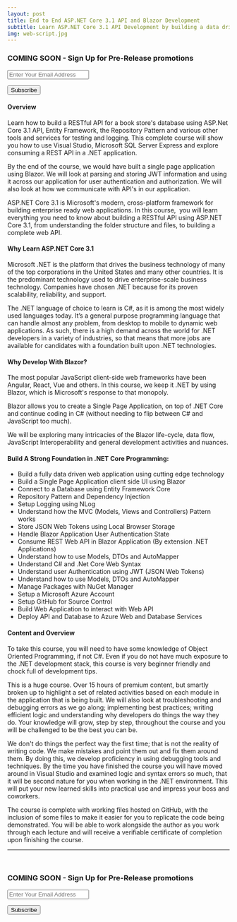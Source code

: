 ```yaml
---
layout: post
title: End to End ASP.NET Core 3.1 API and Blazor Development
subtitle: Learn ASP.NET Core 3.1 API Development by building a data driven API and then a Blazor Web App to as a client app.
img: web-script.jpg
---
```

<div class="text-center jumbotron">
    <h3>COMING SOON - Sign Up for Pre-Release promotions</h3>
    <div class="container">
	<div class="row">	      
          <div class="col-md-12">
            <form action="https://tinyletter.com/trevoirwilliams" method="post" target="popupwindow" onsubmit="window.open('https://tinyletter.com/trevoirwilliams', 'popupwindow', 'scrollbars=yes,width=800,height=600');return true"><p><label for="tlemail">
            </label></p><p><input placeholder="Enter Your Email Address" class="form-control" type="text" name="email" id="tlemail" /></p><input type="hidden" value="1" name="embed"/><input class="btn std-btn btn-filled btn-block" type="submit" value="Subscribe" /></form>
          </div>
        </div>
	</div>
    <!-- <a href="https://bit.ly/core-api" target="_blank" class="btn std-btn btn-xlg btn-common btn-block">Udemy - Discount Coupon</a>
    <a href="https://skl.sh/2VdkVCq" target="_blank" class="btn std-btn btn-xlg btn-common btn-block">Skillshare - 2 Months Free Premium Membership</a> -->
</div>

#### Overview
Learn how to build a RESTful API for a book store's database using ASP.Net Core 3.1 API, Entity Framework, the Repository Pattern and various other tools and services for testing and logging. This complete course will show you how to use Visual Studio, Microsoft SQL Server Express and explore consuming a REST API in a .NET application. 

By the end of the course, we would have built a single page application using Blazor. We will look at parsing and storing JWT information and using it across our application for user authentication and authorization. We will also look at how we communicate with API's in our application. 

ASP.NET Core 3.1 is Microsoft's modern, cross-platform framework for building enterprise ready web applications. In this course,  you will learn everything you need to know about building a RESTful API using ASP.NET Core 3.1, from understanding the folder structure and files, to building a complete web API. 
 

#### Why Learn ASP.NET Core 3.1
Microsoft .NET is the platform that drives the business technology of many of the top corporations in the United States and many other countries. It is the predominant technology used to drive enterprise-scale business technology. Companies have chosen .NET because for its proven scalability, reliability, and support.

The .NET language of choice to learn is C#, as it is among the most widely used languages today. It’s a general purpose programming language that can handle almost any problem, from desktop to mobile to dynamic web applications. As such, there is a high demand across the world for .NET developers in a variety of industries, so that means that more jobs are available for candidates with a foundation built upon .NET technologies.

#### Why Develop With Blazor?
The most popular JavaScript client-side web frameworks have been Angular, React, Vue and others. In this course, we keep it .NET by using Blazor, which is Microsoft's response to that monopoly.

Blazor allows you to create a Single Page Application, on top of .NET Core and continue coding in C# (without needing to flip between C# and JavaScript too much). 

We will be exploring many intricacies of the Blazor life-cycle, data flow, JavaScript Interoperability and general development activities and nuances. 

#### Build A Strong Foundation in .NET Core Programming: 
<ul class="list-style check-list pl-0">
    <li>
    <i class="fa fa-check light-green" aria-hidden="true"></i> Build a fully data driven web application using cutting edge technology  </li>
    <li>
    <i class="fa fa-check light-green" aria-hidden="true"></i> Build a Single Page Application client side UI using Blazor </li>
    <li>
    <i class="fa fa-check light-green" aria-hidden="true"></i> Connect to a Database using Entity Framework Core </li>
    <li>
    <i class="fa fa-check light-green" aria-hidden="true"></i> Repository Pattern and Dependency Injection</li>
    <li>
    <i class="fa fa-check light-green" aria-hidden="true"></i> Setup Logging using NLog </li>    <li>
    <i class="fa fa-check light-green" aria-hidden="true"></i> Understand how the MVC (Models, Views and Controllers) Pattern works </li>
     <li>
    <i class="fa fa-check light-green" aria-hidden="true"></i>Store JSON Web Tokens using Local Browser Storage</li>
     <li>
    <i class="fa fa-check light-green" aria-hidden="true"></i>Handle Blazor Application User Authentication State</li>
    <li>
    <i class="fa fa-check light-green" aria-hidden="true"></i>Consume REST Web API in Blazor Application (By extension .NET Applications)</li>
    <li>
    <i class="fa fa-check light-green" aria-hidden="true"></i>Understand how to use Models, DTOs and AutoMapper </li>
    <li>
    <i class="fa fa-check light-green" aria-hidden="true"></i> Understand C# and .Net Core Web Syntax </li>
    <li>
    <i class="fa fa-check light-green" aria-hidden="true"></i> Understand user Authentication using JWT (JSON Web Tokens)  </li>
    <li>
    <i class="fa fa-check light-green" aria-hidden="true"></i> Understand how to use Models, DTOs and AutoMapper   </li>
    <li> <i class="fa fa-check light-green" aria-hidden="true"></i> Manage Packages with NuGet Manager </li>
    <li> <i class="fa fa-check light-green" aria-hidden="true"></i> Setup a Microsoft Azure Account</li>
    <li> <i class="fa fa-check light-green" aria-hidden="true"></i> Setup GitHub for Source Control </li>    
    <li> <i class="fa fa-check light-green" aria-hidden="true"></i> Build Web Application to interact with Web API </li>    
    <li> <i class="fa fa-check light-green" aria-hidden="true"></i> Deploy API and Database to Azure Web and Database Services </li>
</ul>

<h4> Content and Overview </h4>
To take this course, you will need to have some knowledge of Object Oriented Programming, if not C#. Even if you do not have much exposure to the .NET development stack, this course is very beginner friendly and chock full of development tips. 

This is a huge course. Over 15 hours of premium content, but smartly broken up to highlight a set of related activities based on each module in the application that is being built. We will also look at troubleshooting and debugging errors as we go along; implementing best practices; writing efficient logic and understanding why developers do things the way they do. Your knowledge will grow, step by step, throughout the course and you will be challenged to be the best you can be.

We don't do things the perfect way the first time; that is not the reality of writing code. We make mistakes and point them out and fix them around them. By doing this, we develop proficiency in using debugging tools and techniques. By the time you have finished the course you will have moved around in Visual Studio and examined logic and syntax errors so much, that it will be second nature for you when working in the .NET environment. This will put your new learned skills into practical use and impress your boss and coworkers.

The course is complete with working files hosted on GitHub, with the inclusion of some files to make it easier for you to replicate the code being demonstrated. You will be able to work alongside the author as you work through each lecture and will receive a verifiable certificate of completion upon finishing the course.
<hr/>
<br/>
<div class="text-center jumbotron">
    <h3>COMING SOON - Sign Up for Pre-Release promotions</h3>
    <div class="container">
	<div class="row">	      
          <div class="col-md-12">
            <form action="https://tinyletter.com/trevoirwilliams" method="post" target="popupwindow" onsubmit="window.open('https://tinyletter.com/trevoirwilliams', 'popupwindow', 'scrollbars=yes,width=800,height=600');return true"><p><label for="tlemail">
            </label></p><p><input placeholder="Enter Your Email Address" class="form-control" type="text" name="email" id="tlemail" /></p><input type="hidden" value="1" name="embed"/><input class="btn std-btn btn-filled btn-block" type="submit" value="Subscribe" /></form>
          </div>
        </div>
	</div>
    <!-- <a href="https://bit.ly/core-api" target="_blank" class="btn std-btn btn-xlg btn-common btn-block">Udemy - Discount Coupon</a>
    <a href="https://skl.sh/2VdkVCq" target="_blank" class="btn std-btn btn-xlg btn-common btn-block">Skillshare - 2 Months Free Premium Membership</a> -->
</div>